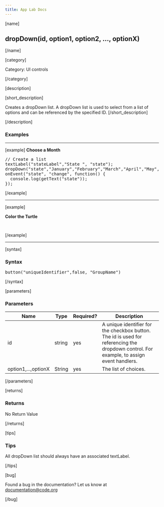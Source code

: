 ```yaml
---
title: App Lab Docs
---
```


[name]

## dropDown(id, option1, option2, ..., optionX)

[/name]


[category]

Category: UI controls

[/category]

[description]

[short_description]

Creates a dropDown list. A dropDown list is used to select from a list of options and can be referenced by the specified ID.
[/short_description]

[/description]

### Examples
____________________________________________________

[example]
**Choose a Month**
<pre>
// Create a list
textLabel("stateLabel","State ", "state");
dropDown("state","January","February","March","April","May","June","July","August","September","October","November","December");
onEvent("state", "change", function() {
  console.log(getText("state"));
});
</pre>

[/example]

____________________________________________________

[example]

**Color the Turtle**
<pre>

</pre>

[/example]

____________________________________________________

[syntax]

### Syntax
<pre>
button("uniqueIdentifier",false, "GroupName")
</pre>

[/syntax]


[parameters]

### Parameters

| Name  | Type | Required? | Description |
|-----------------|------|-----------|-------------|
| id | string | yes | A unique identifier for the checkbox button. The id is used for referencing the dropdown control. For example, to assign event handlers. |
| option1,...,optionX | String | yes | The list of choices. |
[/parameters]

[returns]

### Returns
No Return Value

[/returns]

[tips]

### Tips
All dropDown list should always have an associated textLabel.

[/tips]

[bug]

Found a bug in the documentation? Let us know at documentation@code.org

[/bug]
